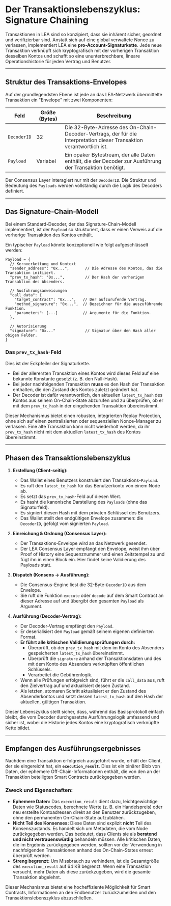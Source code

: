# Der Transaktionslebenszyklus: Signature Chaining

Transaktionen in LEA sind so konzipiert, dass sie inhärent sicher, geordnet und verifizierbar sind. Anstatt sich auf eine global verwaltete Nonce zu verlassen, implementiert LEA eine **pro-Account-Signaturkette**. Jede neue Transaktion verknüpft sich kryptografisch mit der vorherigen Transaktion desselben Kontos und schafft so eine ununterbrechbare, lineare Operationshistorie für jeden Vertrag und Benutzer.

---

## Struktur des Transaktions-Envelopes

Auf der grundlegendsten Ebene ist jede an das LEA-Netzwerk übermittelte Transaktion ein "Envelope" mit zwei Komponenten:

| Feld | Größe (Bytes) | Beschreibung |
|---|---|---|
| `DecoderID` | 32 | Die 32-Byte-Adresse des On-Chain-Decoder-Vertrags, der für die Interpretation dieser Transaktion verantwortlich ist. |
| `Payload` | Variabel | Ein opaker Bytestream, der alle Daten enthält, die der Decoder zur Ausführung der Transaktion benötigt. |

Der Consensus Layer interagiert nur mit der `DecoderID`. Die Struktur und Bedeutung des `Payloads` werden vollständig durch die Logik des Decoders definiert.

---

## Das Signature-Chain-Modell

Bei einem Standard-Decoder, der das Signature-Chain-Modell implementiert, ist der `Payload` so strukturiert, dass er einen Verweis auf die vorherige Transaktion des Kontos enthält.

Ein typischer `Payload` könnte konzeptionell wie folgt aufgeschlüsselt werden:

```
Payload = {
  // Kernverkettung und Kontext
  "sender_address": "0x...",       // Die Adresse des Kontos, das die Transaktion initiiert.
  "prev_tx_hash": "0x...",         // Der Hash der vorherigen Transaktion des Absenders.

  // Ausführungsanweisungen
  "call_data": {
    "target_contract": "0x...",   // Der aufzurufende Vertrag.
    "method_signature": "0x...",  // Bezeichner für die auszuführende Funktion.
    "parameters": [...]           // Argumente für die Funktion.
  },

  // Autorisierung
  "signature": "0x..."             // Signatur über den Hash aller obigen Felder.
}
```

### Das `prev_tx_hash`-Feld
Dies ist der Eckpfeiler der Signaturkette.
- Bei der allerersten Transaktion eines Kontos wird dieses Feld auf eine bekannte Konstante gesetzt (z. B. den Null-Hash).
- Bei jeder nachfolgenden Transaktion **muss** es den Hash der Transaktion enthalten, die den Zustand des Kontos zuletzt geändert hat.
- Der Decoder ist dafür verantwortlich, den aktuellen `latest_tx_hash` des Kontos aus seinem On-Chain-State abzurufen und zu überprüfen, ob er mit dem `prev_tx_hash` in der eingehenden Transaktion übereinstimmt.

Dieser Mechanismus bietet einen robusten, integrierten Replay Protection, ohne sich auf einen zentralisierten oder sequenziellen Nonce-Manager zu verlassen. Eine alte Transaktion kann nicht wiederholt werden, da ihr `prev_tx_hash` nicht mit dem aktuellen `latest_tx_hash` des Kontos übereinstimmt.

---

## Phasen des Transaktionslebenszyklus

1.  **Erstellung (Client-seitig):**
    - Das Wallet eines Benutzers konstruiert den Transaktions-`Payload`.
    - Es ruft den `latest_tx_hash` für das Benutzerkonto von einem Node ab.
    - Es setzt das `prev_tx_hash`-Feld auf diesen Wert.
    - Es hasht die kanonische Darstellung des `Payloads` (ohne das Signaturfeld).
    - Es signiert diesen Hash mit dem privaten Schlüssel des Benutzers.
    - Das Wallet stellt den endgültigen Envelope zusammen: die `DecoderID`, gefolgt vom signierten `Payload`.

2.  **Einreichung & Ordnung (Consensus Layer):**
    - Der Transaktions-Envelope wird an das Netzwerk gesendet.
    - Der LEA Consensus Layer empfängt den Envelope, weist ihm über Proof of History eine Sequenznummer und einen Zeitstempel zu und fügt ihn in einen Block ein. Hier findet keine Validierung des Payloads statt.

3.  **Dispatch (Konsens -> Ausführung):**
    - Die Consensus-Engine liest die 32-Byte-`DecoderID` aus dem Envelope.
    - Sie ruft die Funktion `execute` oder `decode` auf dem Smart Contract an dieser Adresse auf und übergibt den gesamten `Payload` als Argument.

4.  **Ausführung (Decoder-Vertrag):**
    - Der Decoder-Vertrag empfängt den `Payload`.
    - Er deserialisiert den `Payload` gemäß seinem eigenen definierten Format.
    - **Er führt alle kritischen Validierungsprüfungen durch:**
        - Überprüft, ob der `prev_tx_hash` mit dem im Konto des Absenders gespeicherten `latest_tx_hash` übereinstimmt.
        - Überprüft die `signature` anhand der Transaktionsdaten und des mit dem Konto des Absenders verknüpften öffentlichen Schlüssels.
        - Verarbeitet die Gebührenlogik.
    - Wenn alle Prüfungen erfolgreich sind, führt er die `call_data` aus, ruft den Zielvertrag auf und aktualisiert dessen Zustand.
    - Als letzten, atomaren Schritt aktualisiert er den Zustand des Absenderkontos und setzt dessen `latest_tx_hash` auf den Hash der aktuellen, gültigen Transaktion.

Dieser Lebenszyklus stellt sicher, dass, während das Basisprotokoll einfach bleibt, die vom Decoder durchgesetzte Ausführungslogik umfassend und sicher ist, wobei die Historie jedes Kontos eine kryptografisch verknüpfte Kette bildet.

---

## Empfangen des Ausführungsergebnisses

Nachdem eine Transaktion erfolgreich ausgeführt wurde, erhält der Client, der sie eingereicht hat, ein **`execution_result`**. Dies ist ein binärer Blob von Daten, der ephemere Off-Chain-Informationen enthält, die von den an der Transaktion beteiligten Smart Contracts zurückgegeben werden.

### Zweck und Eigenschaften:
-   **Ephemere Daten:** Das `execution_result` dient dazu, leichtgewichtige Daten wie Statuscodes, berechnete Werte (z. B. ein Handelspreis) oder neu erstellte Kontoadressen direkt an den Benutzer zurückzugeben, ohne den permanenten On-Chain-State aufzublähen.
-   **Nicht Teil des Konsenses:** Diese Daten sind explizit **nicht** Teil des Konsenszustands. Es handelt sich um Metadaten, die vom Node zurückgegeben werden. Das bedeutet, dass Clients sie als **beratend und nicht vertrauenswürdig** behandeln müssen. Alle kritischen Daten, die im Ergebnis zurückgegeben werden, sollten vor der Verwendung in nachfolgenden Transaktionen anhand des On-Chain-States erneut überprüft werden.
-   **Streng begrenzt:** Um Missbrauch zu verhindern, ist die Gesamtgröße des `execution_result` auf 64 KB begrenzt. Wenn eine Transaktion versucht, mehr Daten als diese zurückzugeben, wird die gesamte Transaktion abgelehnt.

Dieser Mechanismus bietet eine hocheffiziente Möglichkeit für Smart Contracts, Informationen an den Endbenutzer zurückzumelden und den Transaktionslebenszyklus abzuschließen.

